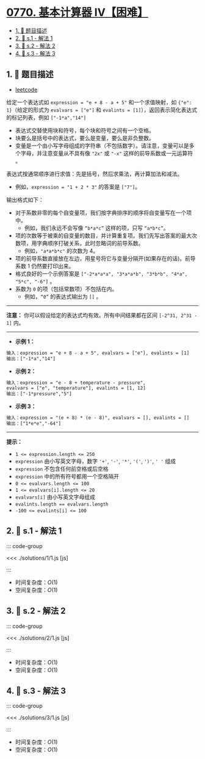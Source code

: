 # [0770. 基本计算器 IV【困难】](https://github.com/tnotesjs/TNotes.leetcode/tree/main/notes/0770.%20%E5%9F%BA%E6%9C%AC%E8%AE%A1%E7%AE%97%E5%99%A8%20IV%E3%80%90%E5%9B%B0%E9%9A%BE%E3%80%91)

<!-- region:toc -->

- [1. 📝 题目描述](#1--题目描述)
- [2. 🎯 s.1 - 解法 1](#2--s1---解法-1)
- [3. 🎯 s.2 - 解法 2](#3--s2---解法-2)
- [4. 🎯 s.3 - 解法 3](#4--s3---解法-3)

<!-- endregion:toc -->

## 1. 📝 题目描述

- [leetcode](https://leetcode.cn/problems/basic-calculator-iv/)

给定一个表达式如 `expression = "e + 8 - a + 5"` 和一个求值映射，如 `{"e": 1}`（给定的形式为 `evalvars = ["e"]` 和 `evalints = [1]`），返回表示简化表达式的标记列表，例如 `["-1*a","14"]`

- 表达式交替使用块和符号，每个块和符号之间有一个空格。
- 块要么是括号中的表达式，要么是变量，要么是非负整数。
- 变量是一个由小写字母组成的字符串（不包括数字）。请注意，变量可以是多个字母，并注意变量从不具有像 `"2x"` 或 `"-x"` 这样的前导系数或一元运算符 。

表达式按通常顺序进行求值：先是括号，然后求乘法，再计算加法和减法。

- 例如，`expression = "1 + 2 * 3"` 的答案是 `["7"]`。

输出格式如下：

- 对于系数非零的每个自变量项，我们按字典排序的顺序将自变量写在一个项中。
  - 例如，我们永远不会写像 `“b*a*c”` 这样的项，只写 `“a*b*c”`。
- 项的次数等于被乘的自变量的数目，并计算重复项。我们先写出答案的最大次数项，用字典顺序打破关系，此时忽略词的前导系数。
  - 例如，`"a*a*b*c"` 的次数为 4。
- 项的前导系数直接放在左边，用星号将它与变量分隔开(如果存在的话)。前导系数 1 仍然要打印出来。
- 格式良好的一个示例答案是 `["-2*a*a*a", "3*a*a*b", "3*b*b", "4*a", "5*c", "-6"]` 。
- 系数为 `0` 的项（包括常数项）不包括在内。
  - 例如，`“0”` 的表达式输出为 `[]` 。

---

**注意：** 你可以假设给定的表达式均有效。所有中间结果都在区间 `[-2^31, 2^31 - 1]` 内。

---

- **示例 1：**

```txt
输入：expression = "e + 8 - a + 5", evalvars = ["e"], evalints = [1]
输出：["-1*a","14"]
```

- **示例 2：**

```txt
输入：expression = "e - 8 + temperature - pressure",
evalvars = ["e", "temperature"], evalints = [1, 12]
输出：["-1*pressure","5"]
```

- **示例 3：**

```txt
输入：expression = "(e + 8) * (e - 8)", evalvars = [], evalints = []
输出：["1*e*e","-64"]
```

---

**提示：**

- `1 <= expression.length <= 250`
- `expression` 由小写英文字母，数字 `'+'`, `'-'`, `'*'`, `'('`, `')'`, `' '` 组成
- `expression` 不包含任何前空格或后空格
- `expression` 中的所有符号都用一个空格隔开
- `0 <= evalvars.length <= 100`
- `1 <= evalvars[i].length <= 20`
- `evalvars[i]` 由小写英文字母组成
- `evalints.length == evalvars.length`
- `-100 <= evalints[i] <= 100`

## 2. 🎯 s.1 - 解法 1

::: code-group

<<< ./solutions/1/1.js [js]

:::

- 时间复杂度：$O(1)$
- 空间复杂度：$O(1)$

## 3. 🎯 s.2 - 解法 2

::: code-group

<<< ./solutions/2/1.js [js]

:::

- 时间复杂度：$O(1)$
- 空间复杂度：$O(1)$

## 4. 🎯 s.3 - 解法 3

::: code-group

<<< ./solutions/3/1.js [js]

:::

- 时间复杂度：$O(1)$
- 空间复杂度：$O(1)$
